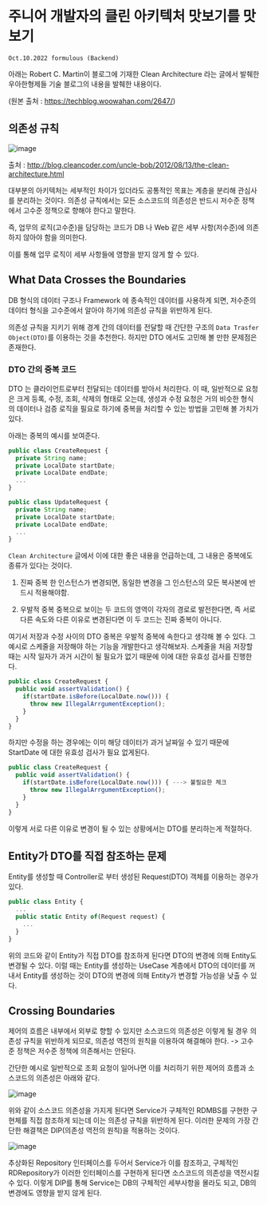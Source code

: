 # 주니어 개발자의 클린 아키텍처 맛보기를 맛보기

`Oct.10.2022 formulous (Backend)`

아래는 Robert C. Martin이 블로그에 기재한 Clean Architecture 라는 글에서 발췌한 우아한형제들 기술 블로그의 내용을 발췌한 내용이다.

(원본 출처 : https://techblog.woowahan.com/2647/)

## 의존성 규칙

![image](https://user-images.githubusercontent.com/88424067/183782795-fec7d029-83cb-4db5-bc3e-56220ece2d02.png)

출처 : http://blog.cleancoder.com/uncle-bob/2012/08/13/the-clean-architecture.html

대부분의 아키텍처는 세부적인 차이가 있더라도 공통적인 목표는 계층을 분리해 관심사를 분리하는 것이다.
의존성 규칙에서는 모든 소스코드의 의존성은 반드시 저수준 정책에서 고수준 정책으로 향해야 한다고 말한다.

즉, 업무의 로직(고수준)을 담당하는 코드가 DB 나 Web 같은 세부 사항(저수준)에 의존하지 않아야 함을 의미한다.

이를 통해 업무 로직이 세부 사항들에 영향을 받지 않게 할 수 있다.

## What Data Crosses the Boundaries

DB 형식의 데이터 구조나 Framework 에 종속적인 데이터를 사용하게 되면, 저수준의 데이터 형식을 고수준에서 알아야 하기에 의존성 규칙을 위반하게 된다.

의존성 규칙을 지키기 위해 경계 간의 데이터를 전달할 때 간단한 구조의 `Data Trasfer Object(DTO)`를 이용하는 것을 추천한다.
하지만 DTO 에서도 고민해 볼 만한 문제점은 존재한다.

### DTO 간의 중복 코드

DTO 는 클라이언트로부터 전달되는 데이터를 받아서 처리한다. 이 때, 일반적으로 요청은 크게 등록, 수정, 조회, 삭제의 형태로 오는데, 생성과 수정 요청은 거의 비슷한 형식의 데이터나 검증 로직을 필요로 하기에 중복을 처리할 수 있는 방법을 고민해 볼 가치가 있다.

아래는 중복의 예시를 보여준다.

```javascript
public class CreateRequest {
  private String name;
  private LocalDate startDate;
  private LocalDate endDate;
  ...
}

public class UpdateRequest {
  private String name;
  private LocalDate startDate;
  private LocalDate endDate;
  ...
}
```

`Clean Architecture` 글에서 이에 대한 좋은 내용을 언급하는데, 그 내용은 중복에도 종류가 있다는 것이다.

1. 진짜 중복
  한 인스턴스가 변경되면, 동일한 변경을 그 인스턴스의 모든 복사본에 반드시 적용해야함.
  
2. 우발적 중복
  중복으로 보이는 두 코드의 영역이 각자의 경로로 발전한다면, 즉 서로 다른 속도와 다른 이유로 변경된다면 이 두 코드는 진짜 중복이 아니다.

여기서 저장과 수정 사이의 DTO 중복은 우발적 중복에 속한다고 생각해 볼 수 있다.
그 예시로 스케줄을 저장해야 하는 기능을 개발한다고 생각해보자. 스케줄을 처음 저장할 때는 시작 일자가 과거 시간이 될 필요가 없기 때문에 이에 대한 유효성 검사를 진행한다.

```javascript
public class CreateRequest {
  public void assertValidation() {
    if(startDate.isBefore(LocalDate.now())) {
      throw new IllegalArrgumentException();
    }
  }
}
```

하지만 수정을 하는 경우에는 이미 해당 데이터가 과거 날짜일 수 있기 때문에 StartDate 에 대한 유효성 검사가 필요 없게된다.

```javascript
public class CreateRequest {
  public void assertValidation() {
    if(startDate.isBefore(LocalDate.now())) { ---> 불필요한 체크
      throw new IllegalArrgumentException();
    }
  }
}
```

이렇게 서로 다른 이유로 변경이 될 수 있는 상황에서는 DTO를 분리하는게 적절하다.

## Entity가 DTO를 직접 참조하는 문제

Entity를 생성할 때 Controller로 부터 생성된 Request(DTO) 객체를 이용하는 경우가 있다.

```javascript
public class Entity {
  ...
  public static Entity of(Request request) {
    ...
  }
}
```

위의 코드와 같이 Entity가 직접 DTO를 참조하게 된다면 DTO의 변경에 의해 Entity도 변경될 수 있다.
이럴 때는 Entity를 생성하는 UseCase 계층에서 DTO의 데이터를 꺼내서 Entity를 생성하는 것이 DTO의 변경에 의해 Entity가 변경할 가능성을 낮출 수 있다.

## Crossing Boundaries

제어의 흐름은 내부에서 외부로 향할 수 있지만 소스코드의 의존성은 이렇게 될 경우 의존성 규칙을 위반하게 되므로, 의존성 역전의 원칙을 이용하여 해결해야 한다.
-> 고수준 정책은 저수준 정책에 의존해서는 안된다.

간단한 예시로 일반적으로 조회 요청이 일어나면 이를 처리하기 위한 제어의 흐름과 소스코드의 의존성은 아래와 같다.

![image](https://user-images.githubusercontent.com/88424067/183795630-752509b3-1051-40b5-8f62-e08ae5e881b4.png)

위와 같이 소스코드 의존성을 가지게 된다면 Service가 구체적인 RDMBS를 구현한 구현체를 직접 참조하게 되는데 이는 의존성 규칙을 위반하게 된다.
이러한 문제의 가장 간단한 해결책은 DIP(의존성 역전의 원칙)을 적용하는 것이다.

![image](https://user-images.githubusercontent.com/88424067/183795754-96d33289-ca16-4a6c-8ead-e65f4a70032b.png)

추상화된 Repository 인터페이스를 두어서 Service가 이를 참조하고, 구체적인 RDRepository가 이러한 인터페이스를 구현하게 된다면 소스코드의 의존성을 역전시킬 수 있다.
이렇게 DIP를 통해 Service는 DB의 구체적인 세부사항을 몰라도 되고, DB의 변경에도 영향을 받지 않게 된다.

